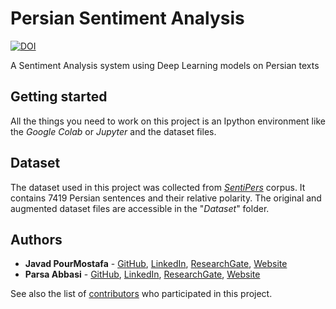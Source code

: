 # Persian Sentiment Analysis

[![DOI](https://zenodo.org/badge/DOI/10.5281/zenodo.3551273.svg)](https://doi.org/10.5281/zenodo.3551273)

A Sentiment Analysis system using Deep Learning models on Persian texts

## Getting started

All the things you need to work on this project is an Ipython environment like the *Google Colab* or *Jupyter* and the dataset files.

## Dataset

The dataset used in this project was collected from *[SentiPers](https://arxiv.org/abs/1801.07737)* corpus. It contains 7419 Persian sentences and their relative polarity.
The original and augmented dataset files are accessible in the "*Dataset*" folder.

## Authors

- **Javad PourMostafa** - [GitHub](https://github.com/JoyeBright), [LinkedIn](https://www.linkedin.com/in/javadpourmostafa), [ResearchGate](https://www.researchgate.net/profile/Javad_Pourmostafa_Roshan_Sharami), [Website](https://javad.pourmostafa.com)
- **Parsa Abbasi** - [GitHub](https://github.com/parsa-abbasi), [LinkedIn](https://www.linkedin.com/in/parsa-abbasi/), [ResearchGate](https://www.researchgate.net/profile/Parsa_Abbasi_Sarabestani), [Website](http://parsa-abbasi.ir)

See also the list of [contributors](https://github.com/parsa-abbasi/Sentiment-Analysis/contributors) who participated in this project.
